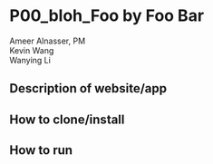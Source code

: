 # P00_bloh_Foo by Foo Bar

Ameer Alnasser, PM    
Kevin Wang  
Wanying Li  

## Description of website/app

## How to clone/install

## How to run 